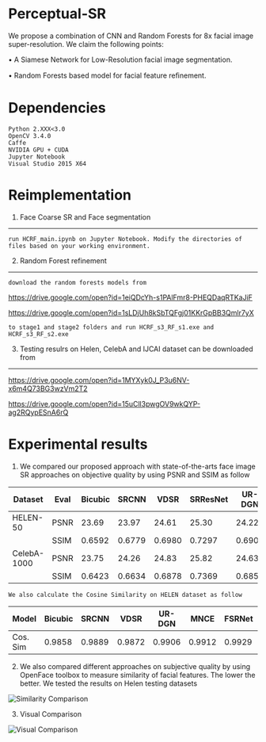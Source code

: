 # Perceptual-SR
We propose a combination of CNN and Random Forests for 8x facial image super-resolution. We claim the following points:

• A Siamese Network for Low-Resolution facial image segmentation. 

• Random Forests based model for facial feature reﬁnement.

# Dependencies
    Python 2.XXX<3.0
    OpenCV 3.4.0
    Caffe 
    NVIDIA GPU + CUDA
    Jupyter Notebook
    Visual Studio 2015 X64

# Reimplementation
1. Face Coarse SR and Face segmentation
---------------------------------------
    run HCRF_main.ipynb on Jupyter Notebook. Modify the directories of files based on your working environment.

2. Random Forest refinement
---------------------------
    download the random forests models from 
    
  https://drive.google.com/open?id=1eiQDcYh-s1PAlFmr8-PHEQDaqRTKaJiF 

  https://drive.google.com/open?id=1sLDjUh8kSbTQFgj01KKrGpBB3Qmlr7yX

    to stage1 and stage2 folders and run HCRF_s3_RF_s1.exe and HCRF_s3_RF_s2.exe

3. Testing resulrs on Helen, CelebA and IJCAI dataset can be downloaded from 
----------------------------------------------------------------------------
  https://drive.google.com/open?id=1MYXyk0J_P3u6NV-x6m4Q73BG3wzVm2T2
  
  https://drive.google.com/open?id=15uCll3pwgOV9wkQYP-ag2RQypESnA6rQ
  
# Experimental results
1. We compared our proposed approach with state-of-the-arts face image SR approaches on objective quality by using PSNR and SSIM as follow

| Dataset  | Eval  | Bicubic  | SRCNN  | VDSR  | SRResNet  | UR-DGN  | FSRNet  | Proposed  |
| ------------ | ------------ | ------------ | ------------ | ------------ | ------------ | ------------ | ------------ | ------------ |
| HELEN-50  | PSNR  | 23.69 |  23.97 | 24.61  | 25.30  | 24.22  | 26.21  | 27.08  |
|   | SSIM  | 0.6592  | 0.6779  | 0.6980  | 0.7297  | 0.6909  | 0.7720  | 0.8139  |
| CelebA-1000  | PSNR  | 23.75  | 24.26  | 24.83  | 25.82  | 24.63  | 26.60  | 26.81  |
|   | SSIM  | 0.6423  | 0.6634  | 0.6878  | 0.7369  | 0.6851  | 0.7628  | 0.7731  |

    We also calculate the Cosine Similarity on HELEN dataset as follow
   
| Model  | Bicubic  | SRCNN  | VDSR  | UR-DGN  | MNCE  | FSRNet  | Proposed  |
| ------------ | ------------ | ------------ | ------------ | ------------ | ------------ | ------------ | ------------ |
| Cos. Sim  | 0.9858  | 0.9889  | 0.9872  | 0.9906  | 0.9912  | 0.9929  | 0.9931  |

2. We also compared different approaches on subjective quality by using OpenFace toolbox to measure similarity of facial features. The lower the better. We tested the results on Helen testing datasets

![Similarity Comparison](https://github.com/Holmes-Alan/Face-SR/blob/master/results/Simi_Compare.png)

3. Visual Comparison

![Visual Comparison](https://github.com/Holmes-Alan/Face-SR/blob/master/results/VQ_Compare.png)
